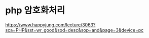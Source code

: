 # php 암호화처리


https://www.happyjung.com/lecture/3063?sca=PHP&sst=wr_good&sod=desc&sop=and&page=3&device=pc